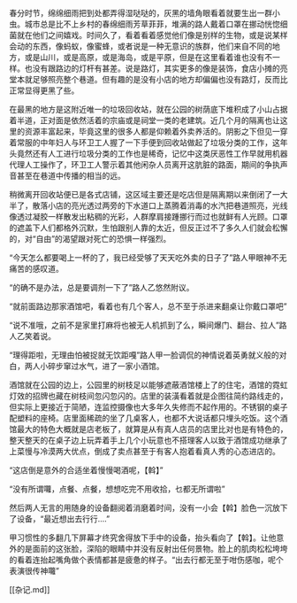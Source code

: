 春分时节，绵绵细雨把到处都弄得湿哒哒的，灰黑的墙角眼看着就要生出一群小虫。城市总是比不上乡村的春绵细雨芳草菲菲，堆满的路人戴着口罩在挪动恍惚细菌就在他们之间嬉戏。时间久了，看着看着感觉他们像是别样的生物，或是说某样会动的东西，像蚂蚁，像蜜蜂，或者说是一种无意识的族群，他们来自不同的地方，或是山川，或是高原，或是海岛，或是平原，但是在这里看着谁也没有不一样。也没有跟路边的灯杆有甚差。说是路灯，其实更多的像是装饰，食店小摊的亮堂本就足够照亮整个巷道。但有趣的是没有小店的地方却偏偏也没有路灯，反而比正常显得更黑了些。

在最黑的地方是这附近唯一的垃圾回收站，就在公园的树荫底下堆积成了小山占据着半道，正对面是依然活着的宗庙或是祠堂一类的老建筑。近几个月的隔离也让这里的资源丰富起来，毕竟这里的很多人都是仰赖着外卖养活的。阴影之下但见一穿着常服的中年妇人与环卫工人握了一下手便到回收站做起了垃圾分类的工作，这年头竟然还有人工进行垃圾分类的工作也是稀奇，记忆中这类厌恶性工作早就用机器代理人工操作了，环卫工人警示着其他闲杂人员离开这肮脏的路面，期间的争执声音甚至在巷道中传播的相当的远。

稍微离开回收站便已是各式店铺，这区域主要还是吃店但是隔离期以来倒闭了一大半了，散落小店的亮光透过两旁的下水道口上蒸腾着消毒的水汽把巷道照亮，光线像透过凝胶一样散发出粘稠的光彩，人群摩肩接踵挪行而过也就鲜有人光顾。口罩的遮盖下人们都格外沉默，生怕跟别人靠的太近，但反正过不了多久人们就会松懈的，对“自由”的渴望跟对死亡的恐惧一样强烈。

“今天怎么都要喝上一杯的了，我已经受够了天天吃外卖的日子了”路人甲眼神不无痛苦的感叹道。

“的确不是办法，总是要调剂一下了”路人乙悠然附议。

“就前面路边那家酒馆吧，看着也有几个客人，总不至于杀进来翻桌让你戴口罩吧”

“说不准哦，之前不是家里打麻将也被无人机抓到了么，瞬间爆门、翻台、拉人”路人乙笑着说。

“理得距啦，无理由怕被捉就无饮距嘎”路人甲一脸调侃的神情说着英勇就义般的对白，两人小碎步窜过水气，进了一家小酒馆。

酒馆就在公园的边上，公园里的树枝足以能够遮蔽酒馆楼上了的住宅，酒馆的霓虹灯效的招牌也藏在树枝间忽闪忽闪的。店里的装潢看着就是企图往简约路线走的，但实际上更接近于简陋，连监控摄像也大多年久失修而不起作用的。不锈钢的桌子配塑料的座椅。店里面稀疏的坐了几桌客人，也都不大说话都只埋头吃饭。这个酒馆最大的特色大概就是店老板了，就算是从有真人店员的店里比对也是有特色的，整天整天的在桌子边上玩弄着手上几个小玩意也不搭理客人以致于酒馆成功继承了上菜慢与冷漠两大优点，倒成了卖点甚至于有客人抱着看真人秀的心态进店的。

“这店倒是意外的合适坐着慢慢喝酒呢，【斡】”

“没有所谓囖，点餐、点餐，想想吃完不用收拾，乜都无所谓啦”

然后两人无言的用随身的设备翻阅着消磨着时间，没有一小会【斡】脸色一沉放下了设备，“最近想出去行行....”

甲习惯性的多翻几下屏幕才终究舍得放下手中的设备，抬头看向了【斡】。让他意外的是面前的这张脸，深陷的眼睛中并没有反射出任何景物。脸上的肌肉松松垮垮的看着连抬起嘴角做个表情都甚是疲惫的样子。“出去行都无至于咁伤感咖，呢个表演很传神囖”

[[杂记.md]]

